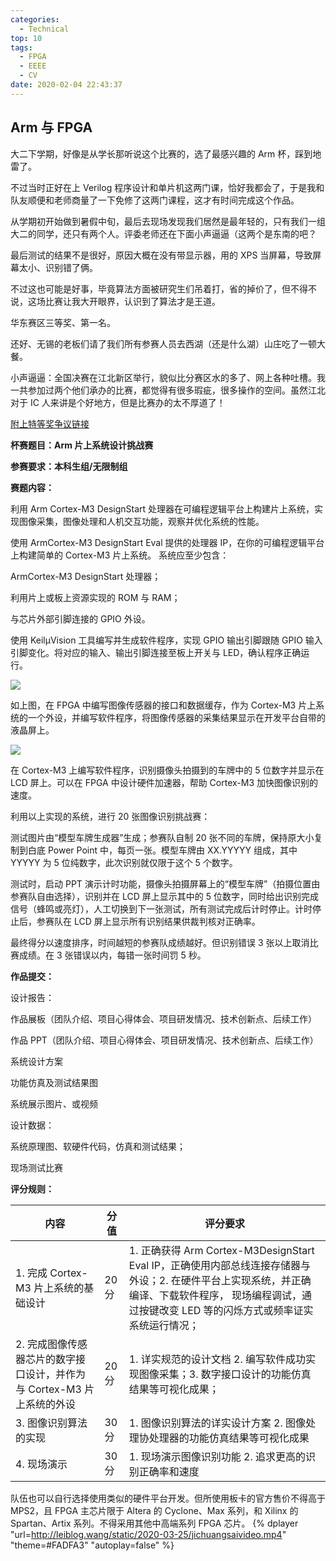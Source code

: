 ```yaml
---
categories:
  - Technical
top: 10
tags:
  - FPGA
  - EEEE
  - CV
date: 2020-02-04 22:43:37
---
```


## **Arm 与 FPGA**

大二下学期，好像是从学长那听说这个比赛的，选了最感兴趣的 Arm 杯，踩到地雷了。

不过当时正好在上 Verilog 程序设计和单片机这两门课，恰好我都会了，于是我和队友顺便和老师商量了一下免修了这两门课程，这才有时间完成这个作品。

从学期初开始做到暑假中旬，最后去现场发现我们居然是最年轻的，只有我们一组大二的同学，还只有两个人。评委老师还在下面小声逼逼（这两个是东南的吧？

最后测试的结果不是很好，原因大概在没有带显示器，用的 XPS 当屏幕，导致屏幕太小、识别错了俩。

不过这也可能是好事，毕竟算法方面被研究生们吊着打，省的掉价了，但不得不说，这场比赛让我大开眼界，认识到了算法才是王道。

华东赛区三等奖、第一名。

还好、无锡的老板们请了我们所有参赛人员去西湖（还是什么湖）山庄吃了一顿大餐。

小声逼逼：全国决赛在江北新区举行，貌似比分赛区水的多了、网上各种吐槽。我一共参加过两个他们承办的比赛，都觉得有很多瑕疵，很多操作的空间。虽然江北对于 IC 人来讲是个好地方，但是比赛办的太不厚道了！

[附上特等奖争议链接](https://www.zhihu.com/question/341942783/answer/797516559)

<!-- more -->

**杯赛题目：Arm 片上系统设计挑战赛**

**参赛要求：本科生组/无限制组**

**赛题内容：**

利用 Arm Cortex-M3 DesignStart 处理器在可编程逻辑平台上构建片上系统，实现图像采集，图像处理和人机交互功能，观察并优化系统的性能。

使用 ArmCortex-M3 DesignStart Eval 提供的处理器 IP，在你的可编程逻辑平台上构建简单的 Cortex-M3 片上系统。 系统应至少包含：

ArmCortex-M3 DesignStart 处理器；

利用片上或板上资源实现的 ROM 与 RAM；

与芯片外部引脚连接的 GPIO 外设。

使用 KeilμVision 工具编写并生成软件程序，实现 GPIO 输出引脚跟随 GPIO 输入引脚变化。将对应的输入、输出引脚连接至板上开关与 LED，确认程序正确运行。

![ ](http://14901018.s21i.faiusr.com/4/ABUIABAEGAAgmcLS4wUowNmwhQQw6wM4vwI.png?v=1)

如上图，在 FPGA 中编写图像传感器的接口和数据缓存，作为 Cortex-M3 片上系统的一个外设，并编写软件程序，将图像传感器的采集结果显示在开发平台自带的液晶屏上。

![ ](http://14901018.s21i.faiusr.com/4/ABUIABAEGAAgtMLS4wUosO6EGzDeBDjKAg.png?v=1)

在 Cortex-M3 上编写软件程序，识别摄像头拍摄到的车牌中的 5 位数字并显示在 LCD 屏上。可以在 FPGA 中设计硬件加速器，帮助 Cortex-M3 加快图像识别的速度。

利用以上实现的系统，进行 20 张图像识别挑战赛：

测试图片由“模型车牌生成器”生成；参赛队自制 20 张不同的车牌，保持原大小复制到白底 Power Point 中，每页一张。模型车牌由 XX.YYYYY 组成，其中 YYYYY 为 5 位纯数字，此次识别就仅限于这个 5 个数字。

测试时，启动 PPT 演示计时功能，摄像头拍摄屏幕上的“模型车牌”（拍摄位置由参赛队自由选择），识别并在 LCD 屏上显示其中的 5 位数字，同时给出识别完成信号（蜂鸣或亮灯），人工切换到下一张测试，所有测试完成后计时停止。计时停止后，参赛队在 LCD 屏上显示所有识别结果供裁判核对正确率。

最终得分以速度排序，时间越短的参赛队成绩越好。但识别错误 3 张以上取消比赛成绩。在 3 张错误以内，每错一张时间罚 5 秒。

**作品提交：**

设计报告：

作品展板（团队介绍、项目心得体会、项目研发情况、技术创新点、后续工作）

作品 PPT（团队介绍、项目心得体会、项目研发情况、技术创新点、后续工作）

系统设计方案

功能仿真及测试结果图

系统展示图片、或视频

设计数据：

系统原理图、软硬件代码，仿真和测试结果；

现场测试比赛

**评分规则：**

| 内容                                                                   | 分值  | 评分要求                                                                                                                                                                                                |
| ---------------------------------------------------------------------- | ----- | ------------------------------------------------------------------------------------------------------------------------------------------------------------------------------------------------------- |
| 1. 完成 Cortex-M3 片上系统的基础设计                                   | 20 分 | 1. 正确获得 Arm Cortex-M3DesignStart Eval IP，正确使用内部总线连接存储器与外设；2. 在硬件平台上实现系统，并正确编译、下载软件程序， 现场编程调试，通过按键改变 LED 等的闪烁方式或频率证实系统运行情况； |
| 2. 完成图像传感器芯片的数字接口设计，并作为与 Cortex-M3 片上系统的外设 | 20 分 | 1. 详实规范的设计文档 2. 编写软件成功实现图像采集；3. 数字接口设计的功能仿真结果等可视化成果；                                                                                                          |
| 3. 图像识别算法的实现                                                  | 30 分 | 1. 图像识别算法的详实设计方案 2. 图像处理协处理器的功能仿真结果等可视化成果                                                                                                                             |
| 4. 现场演示                                                            | 30 分 | 1. 现场演示图像识别功能 2. 追求更高的识别正确率和速度                                                                                                                                                   |

队伍也可以自行选择使用类似的硬件平台开发。但所使用板卡的官方售价不得高于 MPS2，且 FPGA 主芯片限于 Altera 的 Cyclone、Max 系列，和 Xilinx 的 Spartan、Artix 系列。不得采用其他中高端系列 FPGA 芯片。
{% dplayer "url=http://leiblog.wang/static/2020-03-25/jichuangsaivideo.mp4"  "theme=#FADFA3" "autoplay=false" %}
